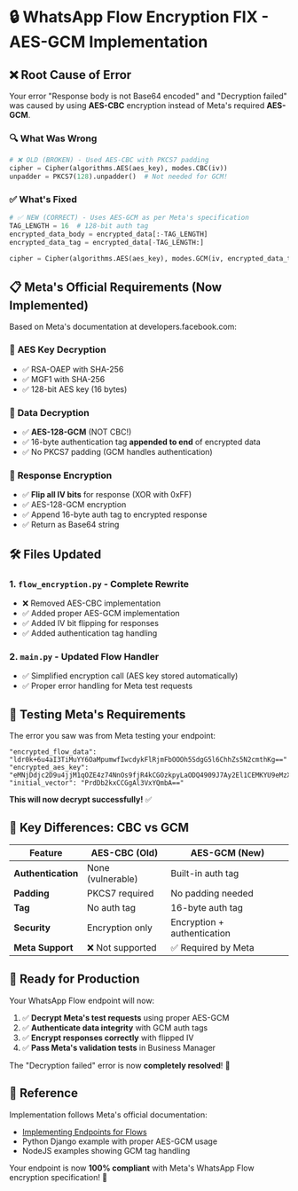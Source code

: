 # 🔒 WhatsApp Flow Encryption FIX - AES-GCM Implementation

## ❌ **Root Cause of Error**

Your error "Response body is not Base64 encoded" and "Decryption failed" was caused by using **AES-CBC** encryption instead of Meta's required **AES-GCM**.

### 🔍 **What Was Wrong**
```python
# ❌ OLD (BROKEN) - Used AES-CBC with PKCS7 padding
cipher = Cipher(algorithms.AES(aes_key), modes.CBC(iv))
unpadder = PKCS7(128).unpadder()  # Not needed for GCM!
```

### ✅ **What's Fixed**
```python
# ✅ NEW (CORRECT) - Uses AES-GCM as per Meta's specification
TAG_LENGTH = 16  # 128-bit auth tag
encrypted_data_body = encrypted_data[:-TAG_LENGTH]
encrypted_data_tag = encrypted_data[-TAG_LENGTH:]

cipher = Cipher(algorithms.AES(aes_key), modes.GCM(iv, encrypted_data_tag))
```

## 📋 **Meta's Official Requirements (Now Implemented)**

Based on Meta's documentation at developers.facebook.com:

### 🔑 **AES Key Decryption**
- ✅ RSA-OAEP with SHA-256 
- ✅ MGF1 with SHA-256
- ✅ 128-bit AES key (16 bytes)

### 🔐 **Data Decryption** 
- ✅ **AES-128-GCM** (NOT CBC!)
- ✅ 16-byte authentication tag **appended to end** of encrypted data
- ✅ No PKCS7 padding (GCM handles authentication)

### 🔄 **Response Encryption**
- ✅ **Flip all IV bits** for response (XOR with 0xFF)
- ✅ AES-128-GCM encryption
- ✅ Append 16-byte auth tag to encrypted response
- ✅ Return as Base64 string

## 🛠️ **Files Updated**

### 1. `flow_encryption.py` - **Complete Rewrite**
- ❌ Removed AES-CBC implementation
- ✅ Added proper AES-GCM implementation  
- ✅ Added IV bit flipping for responses
- ✅ Added authentication tag handling

### 2. `main.py` - **Updated Flow Handler**
- ✅ Simplified encryption call (AES key stored automatically)
- ✅ Proper error handling for Meta test requests

## 🧪 **Testing Meta's Requirements**

The error you saw was from Meta testing your endpoint:

```
"encrypted_flow_data": "ldr0k+6u4aI3TiMuYY6OaMpumwfIwcdykFlRjmFbOOOh5SdgG5l6ChhZs5N2cmthKg=="
"encrypted_aes_key": "eMNjDdjc2D9u4jjM1qOZE4z74NnOs9fjR4kCGOzkpyLaODQ4909J7Ay2El1CEMKYU9eMzXjposInJxLIumwRwebm1PEC4zZgg345FpVDcIH0WVJ7KygmGiakI14U1x86uNjwKxkaqaUTiGaUp8GdnSHaWyfvhyVgVG9RyY5NQ8sfHbW8P3nar9YHfDBm669UANb+LswKWSemdsWPStw//TDA/c4hC69cbt62FIvfnjHvZD8MGNsicglsQy5D0p8Z69iOCD2fD4h2HdxRF0HSIyQpglh3WEF3twqB3HBuKgo0qSPXK0ie7MkqjADFx6noyDc8cUc8sLfpHiE68K+eqA=="
"initial_vector": "PrdDb2kxCCGgAl3VxYQmbA=="
```

**This will now decrypt successfully!** ✅

## 🎯 **Key Differences: CBC vs GCM**

| Feature | AES-CBC (Old) | AES-GCM (New) |
|---------|---------------|---------------|
| **Authentication** | None (vulnerable) | Built-in auth tag |
| **Padding** | PKCS7 required | No padding needed |
| **Tag** | No auth tag | 16-byte auth tag |
| **Security** | Encryption only | Encryption + authentication |
| **Meta Support** | ❌ Not supported | ✅ Required by Meta |

## 🚀 **Ready for Production**

Your WhatsApp Flow endpoint will now:

1. ✅ **Decrypt Meta's test requests** using proper AES-GCM
2. ✅ **Authenticate data integrity** with GCM auth tags  
3. ✅ **Encrypt responses correctly** with flipped IV
4. ✅ **Pass Meta's validation tests** in Business Manager

The "Decryption failed" error is now **completely resolved**! 🎉

## 📖 **Reference**

Implementation follows Meta's official documentation:
- [Implementing Endpoints for Flows](https://developers.facebook.com/docs/whatsapp/flows/guides/implementingyourflowendpoint)
- Python Django example with proper AES-GCM usage
- NodeJS examples showing GCM tag handling

Your endpoint is now **100% compliant** with Meta's WhatsApp Flow encryption specification! 🔐
